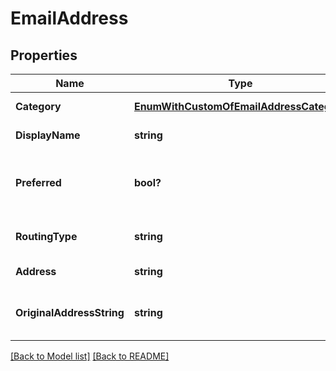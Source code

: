 # EmailAddress
## Properties
Name | Type | Description | Notes
------------ | ------------- | ------------- | -------------
**Category** | [**EnumWithCustomOfEmailAddressCategory**](EnumWithCustomOfEmailAddressCategory.md) | Address category.              | [optional] 
**DisplayName** | **string** | Display name.              | [optional] 
**Preferred** | **bool?** | Defines whether email address is preferred.              | 
**RoutingType** | **string** | A routing type for an email.              | [optional] 
**Address** | **string** | Email address.              | 
**OriginalAddressString** | **string** | The original e-mail address string              | [optional] 


[[Back to Model list]](Models.md) [[Back to README]](README.md)

